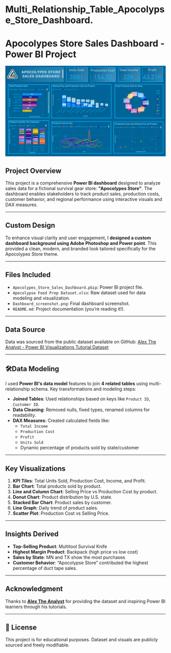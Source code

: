 # Multi_Relationship_Table_Apocolypse_Store_Dashboard.

#  Apocolypes Store Sales Dashboard - Power BI Project

![Dashboard Screenshot](Dashboard_screenshot.png)

## Project Overview

This project is a comprehensive **Power BI dashboard** designed to analyze sales data for a fictional survival gear store: **"Apocolypes Store"**. The dashboard enables stakeholders to track product sales, production costs, customer behavior, and regional performance using interactive visuals and DAX measures.

---

##  Custom Design 

To enhance visual clarity and user engagement, I **designed a custom dashboard background using Adobe Photoshop and Power point**. This provided a clean, modern, and branded look tailored specifically for the Apocolypes Store theme.

---

## Files Included

- `Apocolypes_Store_Sales_Dashboard.pbip`: Power BI project file.
- `Apocolypse Food Prep Dataset.xlsx`: Raw dataset used for data modeling and visualization.
- `Dashboard_screenshot.png`: Final dashboard screenshot.
- `README.md`: Project documentation (you’re reading it!).

---

##  Data Source

Data was sourced from the public dataset available on GitHub:
[Alex The Analyst - Power BI Visualizations Tutorial Dataset](https://github.com/AlexTheAnalyst/Power-BI/blob/main/Apocolypse%20Food%20Prep%20-%20Visualizations%20Tutorial.xlsx)

---

## 🛠Data Modeling

I used **Power BI's data model** features to join **4 related tables** using multi-relationship schema. Key transformations and modeling steps:

- **Joined Tables**: Used relationships based on keys like `Product ID`, `Customer ID`.
- **Data Cleaning**: Removed nulls, fixed types, renamed columns for readability.
- **DAX Measures**: Created calculated fields like:
  - `Total Income`
  - `Production Cost`
  - `Profit`
  - `Units Sold`
  - Dynamic percentage of products sold by state/customer

---

##  Key Visualizations

1. **KPI Tiles**: Total Units Sold, Production Cost, Income, and Profit.
2. **Bar Chart**: Total products sold by product.
3. **Line and Column Chart**: Selling Price vs Production Cost by product.
4. **Donut Chart**: Product distribution by U.S. state.
5. **Stacked Bar Chart**: Product sales by customer.
6. **Line Graph**: Daily trend of product sales.
7. **Scatter Plot**: Production Cost vs Selling Price.

---

##  Insights Derived

- **Top-Selling Product**: Multitool Survival Knife
- **Highest Margin Product**: Backpack (high price vs low cost)
- **Sales by State**: MN and TX show the most purchases
- **Customer Behavior**: “Apocolypse Store” contributed the highest percentage of duct tape sales.

---

##  Acknowledgment

Thanks to **[Alex The Analyst](https://github.com/AlexTheAnalyst)** for providing the dataset and inspiring Power BI learners through his tutorials.

---

## 📌 License

This project is for educational purposes. Dataset and visuals are publicly sourced and freely modifiable.

